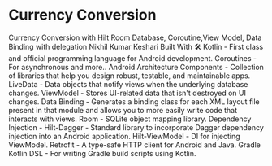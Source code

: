 # Currency Conversion

Currency Conversion with Hilt Room Database, Coroutine,View Model, Data Binding with delegation
Nikhil Kumar Keshari
Built With 🛠
Kotlin - First class and official programming language for Android development.
Coroutines - For asynchronous and more..
Android Architecture Components - Collection of libraries that help you design robust, testable, and maintainable apps.
LiveData - Data objects that notify views when the underlying database changes.
ViewModel - Stores UI-related data that isn't destroyed on UI changes.
Data Binding - Generates a binding class for each XML layout file present in that module and allows you to more easily write code that interacts with views.
Room - SQLite object mapping library.
Dependency Injection -
Hilt-Dagger - Standard library to incorporate Dagger dependency injection into an Android application.
Hilt-ViewModel - DI for injecting ViewModel.
Retrofit - A type-safe HTTP client for Android and Java.
Gradle Kotlin DSL - For writing Gradle build scripts using Kotlin.

